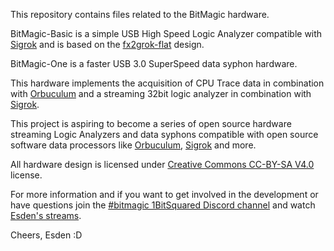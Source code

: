 This repository contains files related to the BitMagic hardware.

BitMagic-Basic is a simple USB High Speed Logic Analyzer compatible with [Sigrok](http://sigrok.org) and is based on the [fx2grok-flat](https://sigrok.org/wiki/Fx2grok#fx2grok-flat) design.

BitMagic-One is a faster USB 3.0 SuperSpeed data syphon hardware.

This hardware implements the acquisition of CPU Trace data in combination with [Orbuculum](https://github.com/mubes/orbuculum) and a streaming 32bit logic analyzer in combination with [Sigrok](http://sigrok.org).

This project is aspiring to become a series of open source hardware streaming Logic Analyzers and data syphons compatible with open source software data processors like [Orbuculum](https://github.com/mubes/orbuculum), [Sigrok](http://sigrok.org) and more.

All hardware design is licensed under [Creative Commons CC-BY-SA V4.0](https://creativecommons.org/licenses/by-sa/4.0/) license.

For more information and if you want to get involved in the development or have questions join the [#bitmagic 1BitSquared Discord channel](https://1bitsquared.com/pages/chat) and watch [Esden's streams](https://www.twitch.tv/esden).

Cheers, Esden :D
